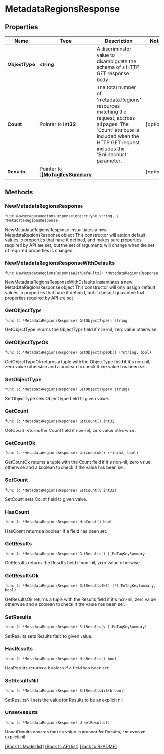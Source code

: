# MetadataRegionsResponse

## Properties

Name | Type | Description | Notes
------------ | ------------- | ------------- | -------------
**ObjectType** | **string** | A discriminator value to disambiguate the schema of a HTTP GET response body. | 
**Count** | Pointer to **int32** | The total number of &#39;metadata.Regions&#39; resources matching the request, accross all pages. The &#39;Count&#39; attribute is included when the HTTP GET request includes the &#39;$inlinecount&#39; parameter. | [optional] 
**Results** | Pointer to [**[]MoTagKeySummary**](MoTagKeySummary.md) |  | [optional] 

## Methods

### NewMetadataRegionsResponse

`func NewMetadataRegionsResponse(objectType string, ) *MetadataRegionsResponse`

NewMetadataRegionsResponse instantiates a new MetadataRegionsResponse object
This constructor will assign default values to properties that have it defined,
and makes sure properties required by API are set, but the set of arguments
will change when the set of required properties is changed

### NewMetadataRegionsResponseWithDefaults

`func NewMetadataRegionsResponseWithDefaults() *MetadataRegionsResponse`

NewMetadataRegionsResponseWithDefaults instantiates a new MetadataRegionsResponse object
This constructor will only assign default values to properties that have it defined,
but it doesn't guarantee that properties required by API are set

### GetObjectType

`func (o *MetadataRegionsResponse) GetObjectType() string`

GetObjectType returns the ObjectType field if non-nil, zero value otherwise.

### GetObjectTypeOk

`func (o *MetadataRegionsResponse) GetObjectTypeOk() (*string, bool)`

GetObjectTypeOk returns a tuple with the ObjectType field if it's non-nil, zero value otherwise
and a boolean to check if the value has been set.

### SetObjectType

`func (o *MetadataRegionsResponse) SetObjectType(v string)`

SetObjectType sets ObjectType field to given value.


### GetCount

`func (o *MetadataRegionsResponse) GetCount() int32`

GetCount returns the Count field if non-nil, zero value otherwise.

### GetCountOk

`func (o *MetadataRegionsResponse) GetCountOk() (*int32, bool)`

GetCountOk returns a tuple with the Count field if it's non-nil, zero value otherwise
and a boolean to check if the value has been set.

### SetCount

`func (o *MetadataRegionsResponse) SetCount(v int32)`

SetCount sets Count field to given value.

### HasCount

`func (o *MetadataRegionsResponse) HasCount() bool`

HasCount returns a boolean if a field has been set.

### GetResults

`func (o *MetadataRegionsResponse) GetResults() []MoTagKeySummary`

GetResults returns the Results field if non-nil, zero value otherwise.

### GetResultsOk

`func (o *MetadataRegionsResponse) GetResultsOk() (*[]MoTagKeySummary, bool)`

GetResultsOk returns a tuple with the Results field if it's non-nil, zero value otherwise
and a boolean to check if the value has been set.

### SetResults

`func (o *MetadataRegionsResponse) SetResults(v []MoTagKeySummary)`

SetResults sets Results field to given value.

### HasResults

`func (o *MetadataRegionsResponse) HasResults() bool`

HasResults returns a boolean if a field has been set.

### SetResultsNil

`func (o *MetadataRegionsResponse) SetResultsNil(b bool)`

 SetResultsNil sets the value for Results to be an explicit nil

### UnsetResults
`func (o *MetadataRegionsResponse) UnsetResults()`

UnsetResults ensures that no value is present for Results, not even an explicit nil

[[Back to Model list]](../README.md#documentation-for-models) [[Back to API list]](../README.md#documentation-for-api-endpoints) [[Back to README]](../README.md)



